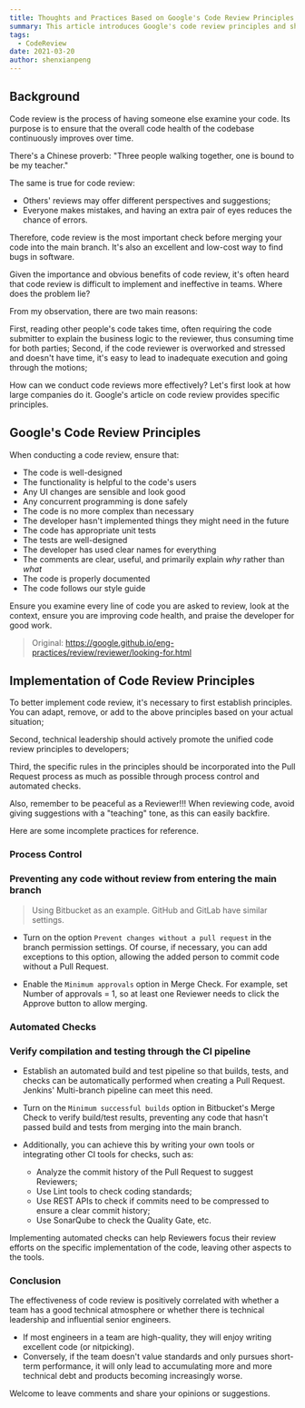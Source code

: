 ```yaml
---
title: Thoughts and Practices Based on Google's Code Review Principles
summary: This article introduces Google's code review principles and shares practical experience on how to effectively implement code review in a team, including process control and automated checks.
tags:
  - CodeReview
date: 2021-03-20
author: shenxianpeng
---
```


## Background

Code review is the process of having someone else examine your code. Its purpose is to ensure that the overall code health of the codebase continuously improves over time.


There's a Chinese proverb:  "Three people walking together, one is bound to be my teacher."

The same is true for code review:

* Others' reviews may offer different perspectives and suggestions;
* Everyone makes mistakes, and having an extra pair of eyes reduces the chance of errors.

Therefore, code review is the most important check before merging your code into the main branch. It's also an excellent and low-cost way to find bugs in software.


Given the importance and obvious benefits of code review, it's often heard that code review is difficult to implement and ineffective in teams. Where does the problem lie?


From my observation, there are two main reasons:

First, reading other people's code takes time, often requiring the code submitter to explain the business logic to the reviewer, thus consuming time for both parties;
Second, if the code reviewer is overworked and stressed and doesn't have time, it's easy to lead to inadequate execution and going through the motions;

How can we conduct code reviews more effectively? Let's first look at how large companies do it.  Google's article on code review provides specific principles.

## Google's Code Review Principles

When conducting a code review, ensure that:

* The code is well-designed
* The functionality is helpful to the code's users
* Any UI changes are sensible and look good
* Any concurrent programming is done safely
* The code is no more complex than necessary
* The developer hasn't implemented things they might need in the future
* The code has appropriate unit tests
* The tests are well-designed
* The developer has used clear names for everything
* The comments are clear, useful, and primarily explain *why* rather than *what*
* The code is properly documented
* The code follows our style guide

Ensure you examine every line of code you are asked to review, look at the context, ensure you are improving code health, and praise the developer for good work.

> Original: https://google.github.io/eng-practices/review/reviewer/looking-for.html

## Implementation of Code Review Principles

To better implement code review, it's necessary to first establish principles. You can adapt, remove, or add to the above principles based on your actual situation;

Second, technical leadership should actively promote the unified code review principles to developers;

Third, the specific rules in the principles should be incorporated into the Pull Request process as much as possible through process control and automated checks.


Also, remember to be peaceful as a Reviewer!!! When reviewing code, avoid giving suggestions with a "teaching" tone, as this can easily backfire.


Here are some incomplete practices for reference.

### Process Control

### Preventing any code without review from entering the main branch

> Using Bitbucket as an example. GitHub and GitLab have similar settings.

* Turn on the option `Prevent changes without a pull request` in the branch permission settings. Of course, if necessary, you can add exceptions to this option, allowing the added person to commit code without a Pull Request.

* Enable the `Minimum approvals` option in Merge Check. For example, set Number of approvals = 1, so at least one Reviewer needs to click the Approve button to allow merging.

### Automated Checks

### Verify compilation and testing through the CI pipeline

* Establish an automated build and test pipeline so that builds, tests, and checks can be automatically performed when creating a Pull Request. Jenkins' Multi-branch pipeline can meet this need.

* Turn on the `Minimum successful builds` option in Bitbucket's Merge Check to verify build/test results, preventing any code that hasn't passed build and tests from merging into the main branch.

* Additionally, you can achieve this by writing your own tools or integrating other CI tools for checks, such as:

  * Analyze the commit history of the Pull Request to suggest Reviewers;
  * Use Lint tools to check coding standards;
  * Use REST APIs to check if commits need to be compressed to ensure a clear commit history;
  * Use SonarQube to check the Quality Gate, etc.


Implementing automated checks can help Reviewers focus their review efforts on the specific implementation of the code, leaving other aspects to the tools.

### Conclusion

The effectiveness of code review is positively correlated with whether a team has a good technical atmosphere or whether there is technical leadership and influential senior engineers.

* If most engineers in a team are high-quality, they will enjoy writing excellent code (or nitpicking).
* Conversely, if the team doesn't value standards and only pursues short-term performance, it will only lead to accumulating more and more technical debt and products becoming increasingly worse.

Welcome to leave comments and share your opinions or suggestions.